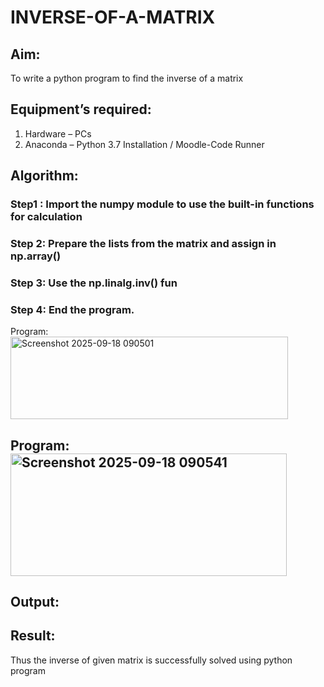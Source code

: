 # INVERSE-OF-A-MATRIX
## Aim:
To write a python program to find the inverse of a matrix
## Equipment’s required:
1. 	Hardware – PCs
2. 	Anaconda – Python 3.7 Installation / Moodle-Code Runner
## Algorithm:
### Step1 : Import the numpy module to use the built-in functions for calculation
### Step 2: Prepare the lists from the matrix and assign in np.array()
### Step 3: Use the np.linalg.inv() fun
### Step 4: End the program.

Program:<img width="444" height="132" alt="Screenshot 2025-09-18 090501" src="https://github.com/user-attachments/assets/eba10b1b-b6a7-46f4-a6e7-8dcb26e29b95" />


## Program:<img width="442" height="196" alt="Screenshot 2025-09-18 090541" src="https://github.com/user-attachments/assets/cac7ed82-eb0e-4c82-b55b-5db6126c1441" />

## Output:
## Result:
Thus the inverse of given matrix is successfully solved using python program

